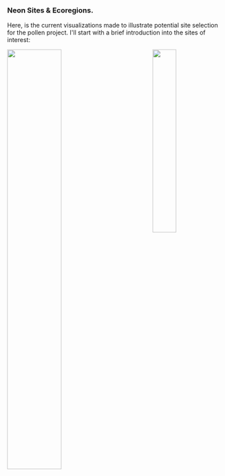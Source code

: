 ### Neon Sites & Ecoregions. 

Here, is the current visualizations made to illustrate potential site selection for the pollen project. I'll start with a brief introduction into the sites of interest: 


<img align="right" width="33%" src="../fig/ecoregion-overall-map-w-neon.png"/>
<img src="../fig/ecoregion-overall-map-w-neon.png" width = "50%" align="middle"  />
